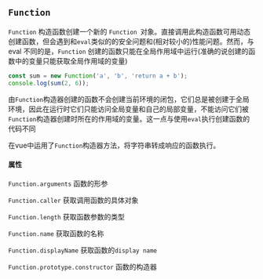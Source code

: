## `Function`
`Function` 构造函数创建一个新的 `Function `对象。直接调用此构造函数可用动态创建函数，但会遇到和` eval `类似的的安全问题和(相对较小的)性能问题。然而，与 eval 不同的是，`Function` 创建的函数只能在全局作用域中运行(准确的说创建的函数中的变量只能获取全局作用域的变量)

```js
const sum = new Function('a', 'b', 'return a + b');
console.log(sum(2, 6));
```

由` Function `构造器创建的函数不会创建当前环境的闭包，它们总是被创建于全局环境，因此在运行时它们只能访问全局变量和自己的局部变量，不能访问它们被` Function `构造器创建时所在的作用域的变量。这一点与使用` eval `执行创建函数的代码不同

在vue中运用了`Function`构造器方法，将字符串转成响应的函数执行。

#### 属性

`Function.arguments` 函数的形参

`Function.caller`  获取调用函数的具体对象

`Function.length` 获取函数参数的类型

`Function.name` 获取函数的名称

`Function.displayName` 获取函数的`display name`

`Function.prototype.constructor` 函数的构造器